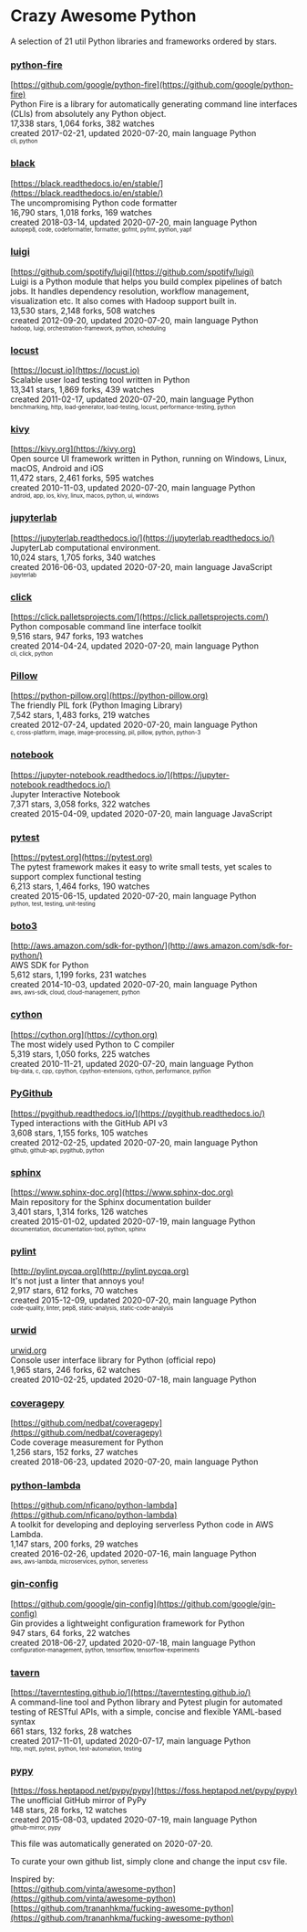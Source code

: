 # Crazy Awesome Python
A selection of 21 util Python libraries and frameworks ordered by stars.  


### [python-fire](https://github.com/google/python-fire)  
[https://github.com/google/python-fire](https://github.com/google/python-fire)  
Python Fire is a library for automatically generating command line interfaces (CLIs) from absolutely any Python object.  
17,338 stars, 1,064 forks, 382 watches  
created 2017-02-21, updated 2020-07-20, main language Python  
<sub><sup>cli, python</sup></sub>


### [black](https://github.com/psf/black)  
[https://black.readthedocs.io/en/stable/](https://black.readthedocs.io/en/stable/)  
The uncompromising Python code formatter  
16,790 stars, 1,018 forks, 169 watches  
created 2018-03-14, updated 2020-07-20, main language Python  
<sub><sup>autopep8, code, codeformatter, formatter, gofmt, pyfmt, python, yapf</sup></sub>


### [luigi](https://github.com/spotify/luigi)  
[https://github.com/spotify/luigi](https://github.com/spotify/luigi)  
Luigi is a Python module that helps you build complex pipelines of batch jobs. It handles dependency resolution, workflow management, visualization etc. It also comes with Hadoop support built in.   
13,530 stars, 2,148 forks, 508 watches  
created 2012-09-20, updated 2020-07-20, main language Python  
<sub><sup>hadoop, luigi, orchestration-framework, python, scheduling</sup></sub>


### [locust](https://github.com/locustio/locust)  
[https://locust.io](https://locust.io)  
Scalable user load testing tool written in Python  
13,341 stars, 1,869 forks, 439 watches  
created 2011-02-17, updated 2020-07-20, main language Python  
<sub><sup>benchmarking, http, load-generator, load-testing, locust, performance-testing, python</sup></sub>


### [kivy](https://github.com/kivy/kivy)  
[https://kivy.org](https://kivy.org)  
Open source UI framework written in Python, running on Windows, Linux, macOS, Android and iOS  
11,472 stars, 2,461 forks, 595 watches  
created 2010-11-03, updated 2020-07-20, main language Python  
<sub><sup>android, app, ios, kivy, linux, macos, python, ui, windows</sup></sub>


### [jupyterlab](https://github.com/jupyterlab/jupyterlab)  
[https://jupyterlab.readthedocs.io/](https://jupyterlab.readthedocs.io/)  
JupyterLab computational environment.  
10,024 stars, 1,705 forks, 340 watches  
created 2016-06-03, updated 2020-07-20, main language JavaScript  
<sub><sup>jupyterlab</sup></sub>


### [click](https://github.com/pallets/click)  
[https://click.palletsprojects.com/](https://click.palletsprojects.com/)  
Python composable command line interface toolkit  
9,516 stars, 947 forks, 193 watches  
created 2014-04-24, updated 2020-07-20, main language Python  
<sub><sup>cli, click, python</sup></sub>


### [Pillow](https://github.com/python-pillow/Pillow)  
[https://python-pillow.org](https://python-pillow.org)  
The friendly PIL fork (Python Imaging Library)  
7,542 stars, 1,483 forks, 219 watches  
created 2012-07-24, updated 2020-07-20, main language Python  
<sub><sup>c, cross-platform, image, image-processing, pil, pillow, python, python-3</sup></sub>


### [notebook](https://github.com/jupyter/notebook)  
[https://jupyter-notebook.readthedocs.io/](https://jupyter-notebook.readthedocs.io/)  
Jupyter Interactive Notebook  
7,371 stars, 3,058 forks, 322 watches  
created 2015-04-09, updated 2020-07-20, main language JavaScript  


### [pytest](https://github.com/pytest-dev/pytest)  
[https://pytest.org](https://pytest.org)  
The pytest framework makes it easy to write small tests, yet scales to support complex functional testing  
6,213 stars, 1,464 forks, 190 watches  
created 2015-06-15, updated 2020-07-20, main language Python  
<sub><sup>python, test, testing, unit-testing</sup></sub>


### [boto3](https://github.com/boto/boto3)  
[http://aws.amazon.com/sdk-for-python/](http://aws.amazon.com/sdk-for-python/)  
AWS SDK for Python  
5,612 stars, 1,199 forks, 231 watches  
created 2014-10-03, updated 2020-07-20, main language Python  
<sub><sup>aws, aws-sdk, cloud, cloud-management, python</sup></sub>


### [cython](https://github.com/cython/cython)  
[https://cython.org](https://cython.org)  
The most widely used Python to C compiler  
5,319 stars, 1,050 forks, 225 watches  
created 2010-11-21, updated 2020-07-20, main language Python  
<sub><sup>big-data, c, cpp, cpython, cpython-extensions, cython, performance, python</sup></sub>


### [PyGithub](https://github.com/PyGithub/PyGithub)  
[https://pygithub.readthedocs.io/](https://pygithub.readthedocs.io/)  
Typed interactions with the GitHub API v3  
3,608 stars, 1,155 forks, 105 watches  
created 2012-02-25, updated 2020-07-20, main language Python  
<sub><sup>github, github-api, pygithub, python</sup></sub>


### [sphinx](https://github.com/sphinx-doc/sphinx)  
[https://www.sphinx-doc.org](https://www.sphinx-doc.org)  
Main repository for the Sphinx documentation builder  
3,401 stars, 1,314 forks, 126 watches  
created 2015-01-02, updated 2020-07-19, main language Python  
<sub><sup>documentation, documentation-tool, python, sphinx</sup></sub>


### [pylint](https://github.com/PyCQA/pylint)  
[http://pylint.pycqa.org](http://pylint.pycqa.org)  
It's not just a linter that annoys you!  
2,917 stars, 612 forks, 70 watches  
created 2015-12-09, updated 2020-07-20, main language Python  
<sub><sup>code-quality, linter, pep8, static-analysis, static-code-analysis</sup></sub>


### [urwid](https://github.com/urwid/urwid)  
[urwid.org](urwid.org)  
Console user interface library for Python (official repo)  
1,965 stars, 246 forks, 62 watches  
created 2010-02-25, updated 2020-07-18, main language Python  


### [coveragepy](https://github.com/nedbat/coveragepy)  
[https://github.com/nedbat/coveragepy](https://github.com/nedbat/coveragepy)  
Code coverage measurement for Python  
1,256 stars, 152 forks, 27 watches  
created 2018-06-23, updated 2020-07-20, main language Python  


### [python-lambda](https://github.com/nficano/python-lambda)  
[https://github.com/nficano/python-lambda](https://github.com/nficano/python-lambda)  
 A toolkit for developing and deploying serverless Python code in AWS Lambda.   
1,147 stars, 200 forks, 29 watches  
created 2016-02-26, updated 2020-07-16, main language Python  
<sub><sup>aws, aws-lambda, microservices, python, serverless</sup></sub>


### [gin-config](https://github.com/google/gin-config)  
[https://github.com/google/gin-config](https://github.com/google/gin-config)  
Gin provides a lightweight configuration framework for Python  
947 stars, 64 forks, 22 watches  
created 2018-06-27, updated 2020-07-18, main language Python  
<sub><sup>configuration-management, python, tensorflow, tensorflow-experiments</sup></sub>


### [tavern](https://github.com/taverntesting/tavern)  
[https://taverntesting.github.io/](https://taverntesting.github.io/)  
A command-line tool and Python library and Pytest plugin for automated testing of RESTful APIs, with a simple, concise and flexible YAML-based syntax  
661 stars, 132 forks, 28 watches  
created 2017-11-01, updated 2020-07-17, main language Python  
<sub><sup>http, mqtt, pytest, python, test-automation, testing</sup></sub>


### [pypy](https://github.com/mozillazg/pypy)  
[https://foss.heptapod.net/pypy/pypy](https://foss.heptapod.net/pypy/pypy)  
The unofficial GitHub mirror of PyPy  
148 stars, 28 forks, 12 watches  
created 2015-08-03, updated 2020-07-19, main language Python  
<sub><sup>github-mirror, pypy</sup></sub>


This file was automatically generated on 2020-07-20.  

To curate your own github list, simply clone and change the input csv file.  

Inspired by:  
[https://github.com/vinta/awesome-python](https://github.com/vinta/awesome-python)  
[https://github.com/trananhkma/fucking-awesome-python](https://github.com/trananhkma/fucking-awesome-python)  